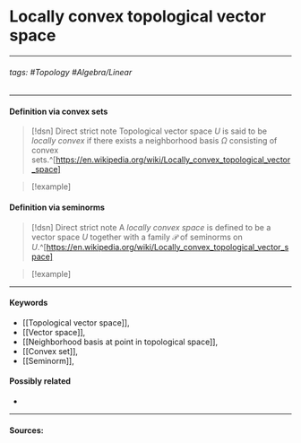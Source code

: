 # Locally convex topological vector space
***
###### tags: #Topology #Algebra/Linear 
***
#### Definition via convex sets
>[!dsn] Direct strict note
>Topological vector space $U$ is said to be *locally convex* if there exists a neighborhood basis $\Omega$ consisting of convex sets.^[https://en.wikipedia.org/wiki/Locally_convex_topological_vector_space]  

>[!example] 
>

#### Definition via seminorms
>[!dsn] Direct strict note
>A *locally convex space* is defined to be a vector space $U$ together with a family $\mathcal{P}$ of seminorms on $U$.^[https://en.wikipedia.org/wiki/Locally_convex_topological_vector_space]

>[!example]
>
***
#### Keywords
- [[Topological vector space]],
- [[Vector space]],
- [[Neighborhood basis at point in topological space]],
- [[Convex set]],
- [[Seminorm]],
#### Possibly related
- 
***
#### Sources: